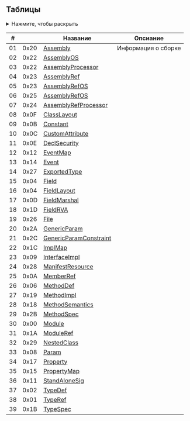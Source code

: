 ## Таблицы
<details>
   <summary>Нажмите, чтобы раскрыть</summary>
  
  - [ ] 0x00 Module 
  - [x] 0x01 TypeRef  
  - [ ] 0x02 TypeDef
  - [x] 0x03 -
  - [ ] 0x04 Field
  - [x] 0x05 -
  - [ ] 0x06 MethodDef
  - [x] 0x07 -
  - [ ] 0x08 Param
  - [ ] 0x09 InterfaceImpl
  - [ ] 0x0A MemberRef
  - [ ] 0x0B Constant
  - [ ] 0x0C CustomAttribute
  - [ ] 0x0D FieldMarshal
  - [ ] 0x0E DeclSecurity
  - [ ] 0x0F ClassLayout
  - [ ] 0x10 FieldLayout
  - [ ] 0x11 StandAloneSig
  - [ ] 0x12 EventMap
  - [ ] 0x13 -
  - [ ] 0x14 Event
  - [ ] 0x15 PropertyMap
  - [ ] 0x16 -
  - [ ] 0x17 Property
  - [ ] 0x18 MethodSemantics
  - [ ] 0x19 MethodImpl
  - [ ] 0x1A ModuleRef
  - [ ] 0x1B TypeSpec
  - [ ] 0x1C ImplMap
  - [ ] 0x1D FieldRVA
  - [ ] 0x1E -
  - [ ] 0x1F -
  - [ ] 0x20 Assembly
  - [ ] 0x21 AssemblyProcessor
  - [ ] 0x22 AssemblyOS
  - [ ] 0x23 AssemblyRef
  - [ ] 0x24 AssemblyRefProcessor
  - [ ] 0x25 AssemblyRefOS
  - [ ] 0x26 File
  - [ ] 0x27 ExportedType
  - [ ] 0x28 ManifestResource
  - [ ] 0x29 NestedClass
  - [ ] 0x2A GenericParam
  - [ ] 0x2B MethodSpec
  - [ ] 0x2C GenericParamConstraint
</details>


|# |    | Название                         |Опсиание            |
|--|----|----------------------------------|--------------------|
|01|0x20|[Assembly](http://)               |Информация о сборке |
|02|0x22|[AssemblyOS](http://)             |                    |
|03|0x22|[AssemblyProcessor](http://)      |                    |
|04|0x23|[AssemblyRef](http://)            |                    |
|05|0x23|[AssemblyRefOS](http://)          |                    |
|06|0x25|[AssemblyRefOS](http://)          |                    |
|07|0x24|[AssemblyRefProcessor](http://)   |                    |
|08|0x0F|[ClassLayout](http://)            |                    |
|09|0x0B|[Constant](http://)               |                    |
|10|0x0C|[CustomAttribute](http://)        |                    |
|11|0x0E|[DeclSecurity](http://)           |                    |
|12|0x12|[EventMap](http://)               |                    |
|13|0x14|[Event](http://)                  |                    |
|14|0x27|[ExportedType](http://)           |                    |
|15|0x04|[Field](http://)                  |                    |
|16|0x04|[FieldLayout](http://)            |                    |
|17|0x0D|[FieldMarshal](http://)           |                    |
|18|0x1D|[FieldRVA](http://)               |                    |
|19|0x26|[File](http://)                   |                    |
|20|0x2A|[GenericParam](http://)           |                    |
|21|0x2C|[GenericParamConstraint](http://) |                    |
|22|0x1C|[ImplMap](http://)                |                    |
|23|0x09|[InterfaceImpl](http://)          |                    |
|24|0x28|[ManifestResource](http://)       |                    |
|25|0x0A|[MemberRef](http://)              |                    |
|26|0x06|[MethodDef](http://)              |                    |
|27|0x19|[MethodImpl](http://)             |                    |
|28|0x18|[MethodSemantics](http://)        |                    |
|29|0x2B|[MethodSpec](http://)             |                    |
|30|0x00|[Module](http://)                 |                    |
|31|0x1A|[ModuleRef](http://)              |                    |
|32|0x29|[NestedClass](http://)            |                    |
|33|0x08|[Param](http://)                  |                    |
|34|0x17|[Property](http://)               |                    |
|35|0x15|[PropertyMap](http://)            |                    |
|36|0x11|[StandAloneSig](http://)          |                    |
|37|0x02|[TypeDef](http://)                |                    |
|38|0x01|[TypeRef](http://)                |                    |
|39|0x1B|[TypeSpec](http://)               |                    |
